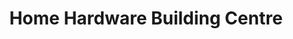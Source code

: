 ---
title: "Home Hardware Building Centre"
url: /nackawic/home-hardware-building-centre/
shop: Baumarkt
---